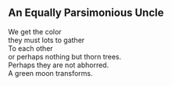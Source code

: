 An Equally Parsimonious Uncle
-----------------------------
We get the color  
they must lots to gather  
To each other  
or perhaps nothing but thorn trees.  
Perhaps they are not abhorred.  
A green moon transforms.  
